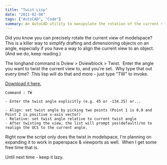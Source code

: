 ```yaml
---
title: "Twist Lisp"
date: "2011-02-08"
tags: ["AutoCAD", "Code"]
summary: An AutoCAD utility to manipulate the rotation of the current view.
---
```


Did you know you can precisely rotate the current view of modelspace?  This is a killer way to simplify drafting and dimensioning objects on an angle, especially if you have a way to align the current view to an object.  (And we do, keep reading.)

The longhand command is Dview > Dviewblock > Twist.  Enter the angle you want to twist the current view to, and you're set.  Why type that out every time?  This lisp will do that and more - just type "TW" to invoke.

[Download it here.](https://scenic-shop.com/files/cad/lisp/twist.lsp)

```
Command : TW

- Enter the twist angle explicitly (e.g. 45 or -134.25) or...

- Align: set twist angle by picking two points (Point 1 is 0,0 and Point 2 is positive x-axis vector)
- Relative: set twist angle relative to current twist angle
- After twisting the view, the list will prompt yes(default)/no to realign the UCS to the current angle.
```

Right now the script only does the twist in modelspace, I'm planning on expanding it to work in paperspace & viewports as well.  When I get some free time that is.

Until next time - keep it lazy.
